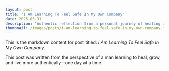 ```yaml
---
layout: post
title: "I Am Learning To Feel Safe In My Own Company"
date: 2025-05-31
description: "Authentic reflection from a personal journey of healing and growth."
thumbnail: /images/posts/i-am-learning-to-feel-safe-in-my-own-company.jpg
---
```


This is the markdown content for post titled: *I Am Learning To Feel Safe In My Own Company*.

This post was written from the perspective of a man learning to heal, grow, and live more authentically—one day at a time.
